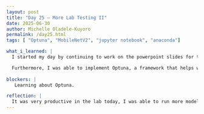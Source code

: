```yaml
---
layout: post
title: "Day 25 – More Lab Testing II"
date: 2025-06-30
author: Michelle Oladele-Kuyoro
permalink: /day25.html
tags: [ "Optuna", "MobileNetV2", "jupyter notebook", "anaconda"]

what_i_learned: |
  I started my day by continuing to work on the powerpoint slides for the midsummer presentation. I was able to complete my slides for my personal accomplishments. Now I have to work on the slides that have been assigned to me by my group mentor alongside my team members. Since I didn't spend much of my time in the lab due to appointments that I had to make, I would say that I was able to successfully finish the task that has been assigned to me today.

  Furthermore, I was able to implement Optuna, a framework that helps with optimization of the model by searching for the best combination of values that shows that thet model is functioning properly, my teammate Ayam helped me with this. I will see the result soon depending on how fast the local gpu will run.
  
blockers: |
   Learning about Optuna. 

reflection: |
  It was very productive in the lab today, I was able to run more models, I am currently running one with 60 epochs on optuna with 30 trials. In total that would be 1800 epochs. I am very satisfied with the work that I was able to do today. . I was also able to continue work with my group members on the mid summer presentation. I look forward to what I will be able to achieve tommorow.
---
```

